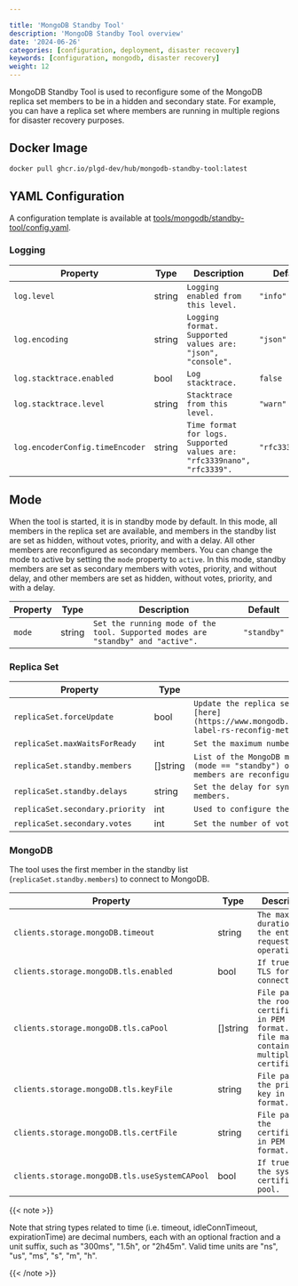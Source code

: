 ```yaml
---

title: 'MongoDB Standby Tool'
description: 'MongoDB Standby Tool overview'
date: '2024-06-26'
categories: [configuration, deployment, disaster recovery]
keywords: [configuration, mongodb, disaster recovery]
weight: 12
---
```


MongoDB Standby Tool is used to reconfigure some of the MongoDB replica set members to be in a hidden and secondary state. For example, you can have a replica set where members are running in multiple regions for disaster recovery purposes.

## Docker Image

```bash
docker pull ghcr.io/plgd-dev/hub/mongodb-standby-tool:latest
```

## YAML Configuration

A configuration template is available at [tools/mongodb/standby-tool/config.yaml](https://github.com/plgd-dev/hub/blob/main/tools/mongodb/standby-tool/config.yaml).

### Logging

| Property | Type | Description | Default |
|----------|------|-------------|---------|
| `log.level` | string | `Logging enabled from this level.` | `"info"` |
| `log.encoding` | string | `Logging format. Supported values are: "json", "console".` | `"json"` |
| `log.stacktrace.enabled` | bool | `Log stacktrace.` | `false` |
| `log.stacktrace.level` | string | `Stacktrace from this level.` | `"warn"` |
| `log.encoderConfig.timeEncoder` | string | `Time format for logs. Supported values are: "rfc3339nano", "rfc3339".` | `"rfc3339nano"` |

## Mode

When the tool is started, it is in standby mode by default. In this mode, all members in the replica set are available, and members in the standby list are set as hidden, without votes, priority, and with a delay. All other members are reconfigured as secondary members. You can change the mode to active by setting the `mode` property to `active`. In this mode, standby members are set as secondary members with votes, priority, and without delay, and other members are set as hidden, without votes, priority, and with a delay.

| Property | Type | Description | Default |
|----------|------|-------------|---------|
| `mode` | string | `Set the running mode of the tool. Supported modes are "standby" and "active".` | `"standby"` |

### Replica Set

| Property | Type | Description | Default |
|----------|------|-------------|---------|
| `replicaSet.forceUpdate` | bool | `Update the replica set configuration with the force flag. More info [here](https://www.mongodb.com/docs/manual/reference/method/rs.reconfig/#std-label-rs-reconfig-method-force).` | `false` |
| `replicaSet.maxWaitsForReady` | int | `Set the maximum number of retries for members to be ready.` | `30` |
| `replicaSet.standby.members` | []string | `List of the MongoDB members in the replica set which are used as hidden (mode == "standby") or secondary (mode == "active") members. All other members are reconfigured to the opposite.` | `[]` |
| `replicaSet.standby.delays` | string | `Set the delay for syncing the hidden members with the secondary/primary members.` | `6m` |
| `replicaSet.secondary.priority` | int | `Used to configure the secondary members' priority.` | `10` |
| `replicaSet.secondary.votes` | int | `Set the number of votes for the secondary members.` | `1` |

### MongoDB

The tool uses the first member in the standby list (`replicaSet.standby.members`) to connect to MongoDB.

| Property | Type | Description | Default |
|----------|------|-------------|---------|
| `clients.storage.mongoDB.timeout` | string | `The maximum duration for the entire request operation.` | `"20s"` |
| `clients.storage.mongoDB.tls.enabled` | bool | `If true, use TLS for the connection.` | `false` |
| `clients.storage.mongoDB.tls.caPool` | []string | `File paths to the root certificates in PEM format. The file may contain multiple certificates.` | `[]` |
| `clients.storage.mongoDB.tls.keyFile` | string | `File path to the private key in PEM format.` | `""` |
| `clients.storage.mongoDB.tls.certFile` | string | `File path to the certificate in PEM format.` | `""` |
| `clients.storage.mongoDB.tls.useSystemCAPool` | bool | `If true, use the system certification pool.` | `false` |

{{< note >}}

Note that string types related to time (i.e. timeout, idleConnTimeout, expirationTime) are decimal numbers, each with an optional fraction and a unit suffix, such as "300ms", "1.5h", or "2h45m". Valid time units are "ns", "us", "ms", "s", "m", "h".

{{< /note >}}
